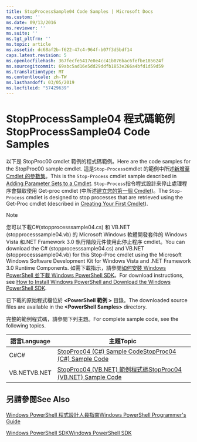 ```yaml
---
title: StopProcessSample04 Code Samples | Microsoft Docs
ms.custom: ''
ms.date: 09/13/2016
ms.reviewer: ''
ms.suite: ''
ms.tgt_pltfrm: ''
ms.topic: article
ms.assetid: dc68af2b-f622-47c4-964f-b07f3d5bdf14
caps.latest.revision: 5
ms.openlocfilehash: 367fecfe5417e0e4cc41b076bac6fefbe185624f
ms.sourcegitcommit: 69abc5ad16e5dd29ddfb1853e266a4bfd1d59d59
ms.translationtype: MT
ms.contentlocale: zh-TW
ms.lasthandoff: 03/05/2019
ms.locfileid: "57429639"
---
```

# <a name="stopprocesssample04-code-samples"></a><span data-ttu-id="dc441-102">StopProcessSample04 程式碼範例</span><span class="sxs-lookup"><span data-stu-id="dc441-102">StopProcessSample04 Code Samples</span></span>

<span data-ttu-id="dc441-103">以下是 StopProc00 cmdlet 範例的程式碼範例。</span><span class="sxs-lookup"><span data-stu-id="dc441-103">Here are the code samples for the StopProc00 sample cmdlet.</span></span> <span data-ttu-id="dc441-104">這是`Stop-Process`cmdlet 的範例中所述[新增至 Cmdlet 的參數集](../cmdlet/adding-parameter-sets-to-a-cmdlet.md)。</span><span class="sxs-lookup"><span data-stu-id="dc441-104">This is the `Stop-Process` cmdlet sample described in [Adding Parameter Sets to a Cmdlet](../cmdlet/adding-parameter-sets-to-a-cmdlet.md).</span></span> <span data-ttu-id="dc441-105">`Stop-Process`指令程式設計來停止處理程序會擷取使用 Get-proc cmdlet (中所述[建立您的第一個 Cmdlet](../cmdlet/creating-a-cmdlet-without-parameters.md))。</span><span class="sxs-lookup"><span data-stu-id="dc441-105">The `Stop-Process` cmdlet is designed to stop processes that are retrieved using the Get-Proc cmdlet (described in [Creating Your First Cmdlet](../cmdlet/creating-a-cmdlet-without-parameters.md)).</span></span>

> [!NOTE]
> <span data-ttu-id="dc441-106">您可以下載C#(stopprocesssample04.cs) 和 VB.NET (stopprocesssample04.vb) 的 Microsoft Windows 軟體開發套件的 Windows Vista 和.NET Framework 3.0 執行階段元件使用此停止程序 cmdlet。</span><span class="sxs-lookup"><span data-stu-id="dc441-106">You can download the C# (stopprocesssample04.cs) and VB.NET (stopprocesssample04.vb) for this Stop-Proc cmdlet using the Microsoft Windows Software Development Kit for Windows Vista and .NET Framework 3.0 Runtime Components.</span></span> <span data-ttu-id="dc441-107">如需下載指示，請參閱[如何安裝 Windows PowerShell 並下載 Windows PowerShell SDK](/powershell/developer/installing-the-windows-powershell-sdk)。</span><span class="sxs-lookup"><span data-stu-id="dc441-107">For download instructions, see [How to Install Windows PowerShell and Download the Windows PowerShell SDK](/powershell/developer/installing-the-windows-powershell-sdk).</span></span>
>
> <span data-ttu-id="dc441-108">已下載的原始程式檔位於 **\<PowerShell 範例 >** 目錄。</span><span class="sxs-lookup"><span data-stu-id="dc441-108">The downloaded source files are available in the **\<PowerShell Samples>** directory.</span></span>

<span data-ttu-id="dc441-109">完整的範例程式碼，請參閱下列主題。</span><span class="sxs-lookup"><span data-stu-id="dc441-109">For complete sample code, see the following topics.</span></span>

|<span data-ttu-id="dc441-110">語言</span><span class="sxs-lookup"><span data-stu-id="dc441-110">Language</span></span>|<span data-ttu-id="dc441-111">主題</span><span class="sxs-lookup"><span data-stu-id="dc441-111">Topic</span></span>|
|--------------|-----------|
|<span data-ttu-id="dc441-112">C#</span><span class="sxs-lookup"><span data-stu-id="dc441-112">C#</span></span>|[<span data-ttu-id="dc441-113">StopProc04 (C#) Sample Code</span><span class="sxs-lookup"><span data-stu-id="dc441-113">StopProc04 (C#) Sample Code</span></span>](./stopprocesssample04-csharp-sample-code.md)|
|<span data-ttu-id="dc441-114">VB.NET</span><span class="sxs-lookup"><span data-stu-id="dc441-114">VB.NET</span></span>|[<span data-ttu-id="dc441-115">StopProc04 (VB.NET) 範例程式碼</span><span class="sxs-lookup"><span data-stu-id="dc441-115">StopProc04 (VB.NET) Sample Code</span></span>](./stopprocesssample04-vb-net-sample-code.md)|

## <a name="see-also"></a><span data-ttu-id="dc441-116">另請參閱</span><span class="sxs-lookup"><span data-stu-id="dc441-116">See Also</span></span>

[<span data-ttu-id="dc441-117">Windows PowerShell 程式設計人員指南</span><span class="sxs-lookup"><span data-stu-id="dc441-117">Windows PowerShell Programmer's Guide</span></span>](./windows-powershell-programmer-s-guide.md)

[<span data-ttu-id="dc441-118">Windows PowerShell SDK</span><span class="sxs-lookup"><span data-stu-id="dc441-118">Windows PowerShell SDK</span></span>](../windows-powershell-reference.md)